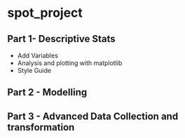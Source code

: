 # spot_project

## Part 1- Descriptive Stats

* Add Variables
* Analysis and plotting with matplotlib
* Style Guide


## Part 2 - Modelling


## Part 3 - Advanced Data Collection and transformation
